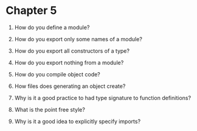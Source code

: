 # Chapter 5

1. How do you define a module?

2. How do you export only some names of a module?

3. How do you export all constructors of a type?

4. How do you export nothing from a module?

5. How do you compile object code?

5. How files does generating an object create?

6. Why is it a good practice to had type signature to function
   definitions?

7. What is the point free style?

8. Why is it a good idea to explicitly specify imports?
